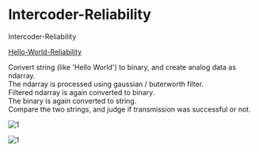 # Intercoder-Reliability
Intercoder-Reliability

[Hello-World-Reliability](https://github.com/tacticstactics/Intercoder-Reliability/blob/e1bb349a76f2fd55ace4a4aa438a85ad9ca695d4/Hello-World-Reliability.ipynb)

Convert string (like 'Hello World') to binary, and create analog data as ndarray.<br>
The ndarray is processed using gaussian / buterworth filter.<br>
Filtered ndarray is again converted to binary.<br>
The binary is again converted to string.<br>
Compare the two strings, and judge if transmission was successful or not.<br>


![1](https://github.com/user-attachments/assets/57b0cf69-74a7-4441-9e89-e630dc2aad35)

![1](https://github.com/user-attachments/assets/be587f00-053a-46d1-8d47-e5be077d5f35)
